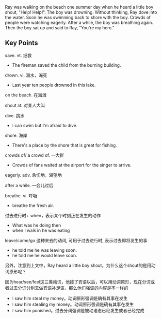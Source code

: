 Ray was walking on the beach one summer day when he heard a little boy shout, "Help! Help!". The boy was drowning. Without thinking, Ray dove into the water. 
Soon he was swimming back to shore with the boy. Crowds of people were watching eagerly. After a while, the boy was breathing again. 
Then the boy sat up and said to Ray, "You're my hero."

## Key Points
save. vt. 拯救
- The fireman saved the child from the burning building.

drown. vi. 溺水，淹死
- Last year ten people drowned in this lake.

on the beach. 在海滩

shout at. 对某人大叫

dive. 跳水
- I can swim but I'm afraid to dive.

shore. 海岸
- There's a place by the shore that is great for fishing.

crowds of/ a crowd of. 一大群
- Crowds of fans waited at the airport for the singer to arrive.

eagerly. adv. 急切地，渴望地

after a while. 一会儿过后

breathe. vi. 呼吸
- breathe the fresh air.

过去进行时+ when，表示某个时刻正在发生的动作
- What was he doing then
- when I walk in he was eating

leave/come/go 这种来去的动词, 可用于过去进行时, 表示过去即将发生的事
- he told me he was leaving soon.
- he told me he would leave soon.

另外，注意到上文中，Ray heard a little boy shout。为什么这个shout的是用动词原形呢？

因为hear/see/feel这三类动词，他接了宾语以后，可以用动词原形，现在分词或者过去分词分别去做宾语补足语，那么他们强调的内容是不一样的
- I saw him steal my money。动词原形强调是确有其事在发生
- I saw him stealing my money。动词原形强调是确有其事在发生
- I saw him punished。过去分词强调是被动语态已经发生或者已经完成
